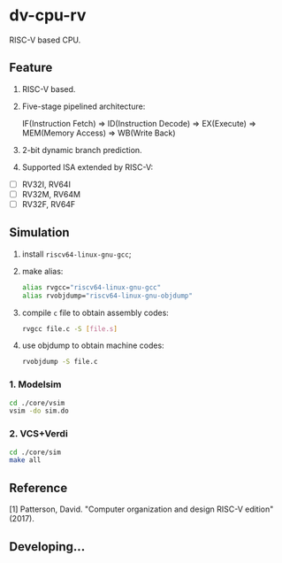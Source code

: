 # dv-cpu-rv

RISC-V based CPU.

## Feature

1. RISC-V based.

2. Five-stage pipelined architecture:

   IF(Instruction Fetch) => ID(Instruction Decode) => EX(Execute) => MEM(Memory Access) => WB(Write Back)

3. 2-bit dynamic branch prediction.

4. Supported ISA extended by RISC-V:

- [ ] RV32I, RV64I
- [ ] RV32M, RV64M
- [ ] RV32F, RV64F

## Simulation

1. install `riscv64-linux-gnu-gcc`;

2. make alias:

   ```sh
   alias rvgcc="riscv64-linux-gnu-gcc"
   alias rvobjdump="riscv64-linux-gnu-objdump"
   ```

3. compile `c` file to obtain assembly codes:

   ```sh
   rvgcc file.c -S [file.s]
   ```

4. use objdump to obtain machine codes:

   ```sh
   rvobjdump -S file.c
   ```

### 1. Modelsim

```sh
cd ./core/vsim
vsim -do sim.do
```

### 2. VCS+Verdi

```sh
cd ./core/sim
make all
```

## Reference

[1] Patterson, David. "Computer organization and design RISC-V edition" (2017).

## Developing...
